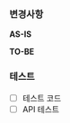 ### 변경사항

<!-- 이 PR에서 어떤점들이 변경되었는지 기술해주세요. 가급적이면 as-is, to-be를 활용해서 작성해주세요.  -->
**AS-IS**

**TO-BE**

### 테스트

<!-- 본 변경사항이 테스트가 되었는지 기술해주세요 --> 

- [ ] 테스트 코드
- [ ] API 테스트 